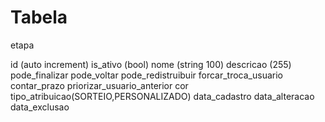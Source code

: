 # Tabela

etapa

id (auto increment)
is_ativo (bool)
nome (string 100)
descricao (255)
pode_finalizar
pode_voltar
pode_redistruibuir
forcar_troca_usuario
contar_prazo
priorizar_usuario_anterior
cor
tipo_atribuicao(SORTEIO,PERSONALIZADO)
data_cadastro
data_alteracao
data_exclusao
